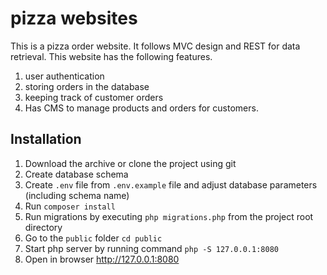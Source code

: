
# pizza websites

This is a pizza order website. It follows MVC design and REST for data retrieval. 
This website has the following features.

1. user authentication
2. storing orders in the database
3. keeping track of customer orders
4. Has CMS to manage products and orders for customers.

## Installation

1. Download the archive or clone the project using git
2. Create database schema
3. Create `.env` file from `.env.example` file and adjust database parameters (including schema name)
4. Run `composer install`
5. Run migrations by executing `php migrations.php` from the project root directory
6. Go to the `public` folder  `cd public`
7. Start php server by running           command `php -S 127.0.0.1:8080` 
8. Open in browser http://127.0.0.1:8080